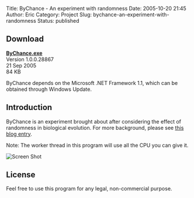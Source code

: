 Title: ByChance - An experiment with randomness
Date: 2005-10-20 21:45
Author: Eric
Category: Project
Slug: bychance-an-experiment-with-randomness
Status: published

Download
--------

**[ByChance.exe]({filename}/downloads/ByChance.exe)**  
Version 1.0.0.28867  
21 Sep 2005  
84 KB

ByChance depends on the Microsoft .NET Framework 1.1, which can be
obtained through Windows Update.

Introduction
------------

ByChance is an experiment brought about after considering the effect of
randomness in biological evolution. For more background, please see
[this blog entry]({filename}/by-chance.md).

Note: The worker thread in this program will use all the CPU you can give it.

![Screen Shot]({filename}/images/by-chance2.jpg)

License
-------

Feel free to use this program for any legal, non-commercial purpose.
